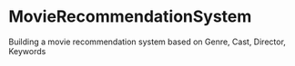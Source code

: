 # MovieRecommendationSystem
Building a movie recommendation system based on Genre, Cast, Director, Keywords
